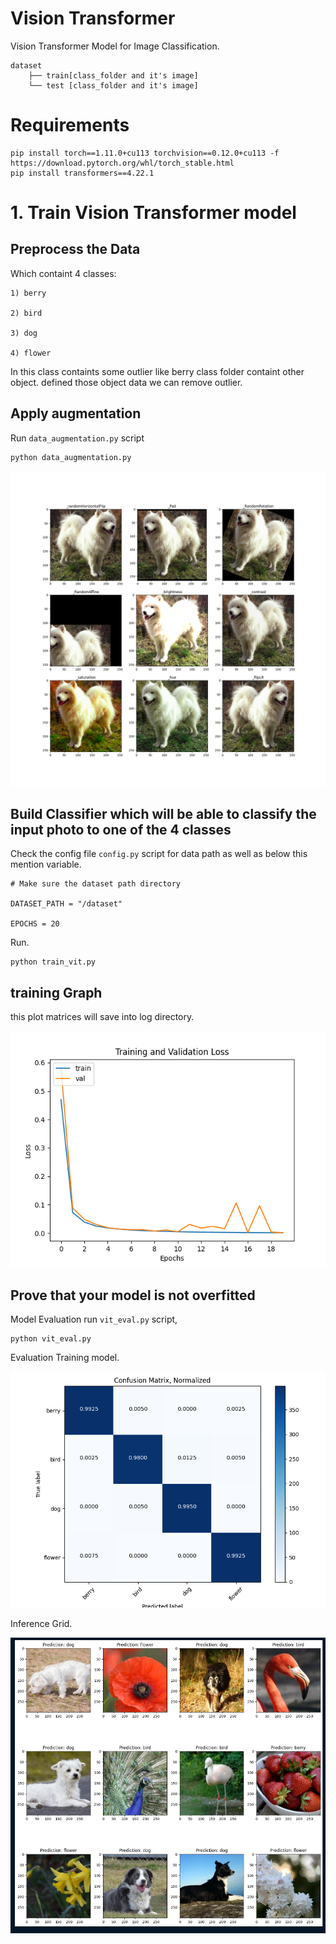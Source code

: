 # Vision Transformer 
Vision Transformer Model for Image Classification.

```
dataset
    ├── train[class_folder and it's image]
    └── test [class_folder and it's image]   
```

# Requirements

```
pip install torch==1.11.0+cu113 torchvision==0.12.0+cu113 -f https://download.pytorch.org/whl/torch_stable.html
pip install transformers==4.22.1
```

# 1. Train Vision Transformer model 
## __Preprocess the Data__

Which containt 4 classes: 

    1) berry 

    2) bird 

    3) dog 

    4) flower

In this class containts some outlier like berry class folder containt other object. defined those object data we can remove outlier.


## __Apply augmentation__

Run ```data_augmentation.py``` script
```py
python data_augmentation.py

```

![image](src/logs/Augmentation_sample.png)

## __Build Classifier which will be able to classify the input photo to one of the 4 classes__
Check the config file ```config.py``` script for data path as well as below this mention variable.
```
# Make sure the dataset path directory

DATASET_PATH = "/dataset"

EPOCHS = 20

```
Run.

```
python train_vit.py

```

## __training Graph__

this plot matrices will save into log directory.

![image](src/logs/model_training_loss.png)


## __Prove that your model is not overfitted__

Model Evaluation run ```vit_eval.py``` script,

```
python vit_eval.py

```
Evaluation Training model.


![image](src/logs/confusion_matrix.png)

Inference Grid.

![image](src/logs/grid_prediction.png)
